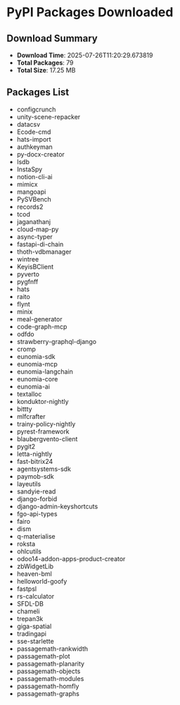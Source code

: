 # PyPI Packages Downloaded

## Download Summary
- **Download Time**: 2025-07-26T11:20:29.673819
- **Total Packages**: 79
- **Total Size**: 17.25 MB

## Packages List
- configcrunch
- unity-scene-repacker
- datacsv
- Ecode-cmd
- hats-import
- authkeyman
- py-docx-creator
- lsdb
- InstaSpy
- notion-cli-ai
- mimicx
- mangoapi
- PySVBench
- records2
- tcod
- jaganathanj
- cloud-map-py
- async-typer
- fastapi-di-chain
- thoth-vdbmanager
- wintree
- KeyisBClient
- pyverto
- pygfnff
- hats
- raito
- flynt
- minix
- meal-generator
- code-graph-mcp
- odfdo
- strawberry-graphql-django
- cromp
- eunomia-sdk
- eunomia-mcp
- eunomia-langchain
- eunomia-core
- eunomia-ai
- textalloc
- konduktor-nightly
- bittty
- mlfcrafter
- trainy-policy-nightly
- pyrest-framework
- blaubergvento-client
- pygit2
- letta-nightly
- fast-bitrix24
- agentsystems-sdk
- paymob-sdk
- layeutils
- sandyie-read
- django-forbid
- django-admin-keyshortcuts
- fgo-api-types
- fairo
- dism
- q-materialise
- roksta
- ohlcutils
- odoo14-addon-apps-product-creator
- zbWidgetLib
- heaven-bml
- helloworld-goofy
- fastpsl
- rs-calculator
- SFDL-DB
- chameli
- trepan3k
- giga-spatial
- tradingapi
- sse-starlette
- passagemath-rankwidth
- passagemath-plot
- passagemath-planarity
- passagemath-objects
- passagemath-modules
- passagemath-homfly
- passagemath-graphs
